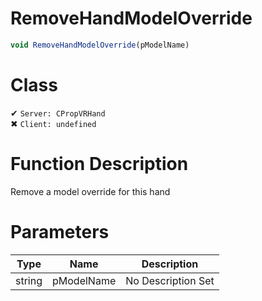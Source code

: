 # RemoveHandModelOverride
```js	
void RemoveHandModelOverride(pModelName)
```
# Class
✔ `Server: CPropVRHand`  
✖ `Client: undefined`  

# Function Description
Remove a model override for this hand
# Parameters
Type|Name|Description
--|--|--
string|pModelName|No Description Set
